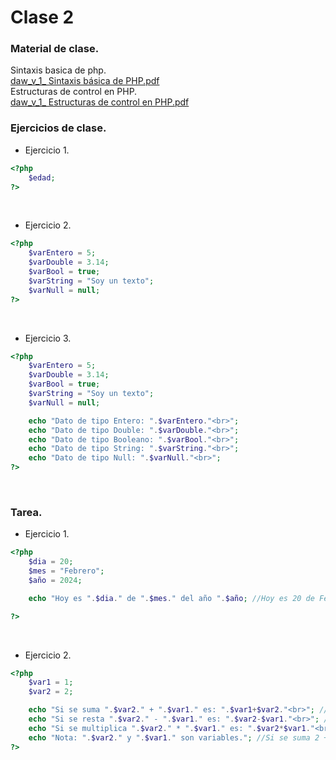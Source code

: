 # Clase 2 

### Material de clase.
Sintaxis basica de php.<br>
[daw_v_1_ Sintaxis básica de PHP.pdf](https://github.com/SmoshCH/Itca2/files/14537973/daw_v_1_.Sintaxis.basica.de.PHP.pdf)<br>
Estructuras de control en PHP.<br>
[daw_v_1_ Estructuras de control en PHP.pdf](https://github.com/SmoshCH/Itca2/files/14537978/daw_v_1_.Estructuras.de.control.en.PHP.pdf)<br>

### Ejercicios de clase.

- Ejercicio 1. <br>
 
```php
<?php
    $edad; 
?>
```
<br>

- Ejercicio 2. <br>

```php
<?php
    $varEntero = 5;
    $varDouble = 3.14;
    $varBool = true; 
    $varString = "Soy un texto";
    $varNull = null;
?>
```
<br>

- Ejercicio 3. <br>

```php
<?php
    $varEntero = 5;
    $varDouble = 3.14;
    $varBool = true; 
    $varString = "Soy un texto";
    $varNull = null;

    echo "Dato de tipo Entero: ".$varEntero."<br>"; 
    echo "Dato de tipo Double: ".$varDouble."<br>";
    echo "Dato de tipo Booleano: ".$varBool."<br>";
    echo "Dato de tipo String: ".$varString."<br>";
    echo "Dato de tipo Null: ".$varNull."<br>";
?>
```
<br>

### Tarea.

- Ejercicio 1. <br>

```php
<?php
    $dia = 20; 
    $mes = "Febrero";
    $año = 2024;

    echo "Hoy es ".$dia." de ".$mes." del año ".$año; //Hoy es 20 de Febrero del 2024 

?>
```
<br>

- Ejercicio 2. <br>

```php
<?php
    $var1 = 1; 
    $var2 = 2;

    echo "Si se suma ".$var2." + ".$var1." es: ".$var1+$var2."<br>"; //Si se suma 2 + 1 es: 3
    echo "Si se resta ".$var2." - ".$var1." es: ".$var2-$var1."<br>"; //Si se resta 2 - 1 es: 1
    echo "Si se multiplica ".$var2." * ".$var1." es: ".$var2*$var1."<br>"; //Si se multiplica 2 * 1 es: 2
    echo "Nota: ".$var2." y ".$var1." son variables."; //Si se suma 2 + 1 es: 3
?>
```
<br>


